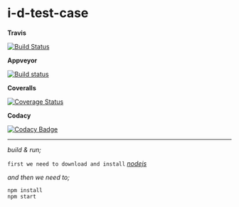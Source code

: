 # i-d-test-case

**Travis** 

[![Build Status](https://travis-ci.org/burakakkor/i-d-test-case.svg?branch=master)](https://travis-ci.org/burakakkor/i-d-test-case)

**Appveyor** 

[![Build status](https://ci.appveyor.com/api/projects/status/mofw6qce683fca5s/branch/master?svg=true)](https://ci.appveyor.com/project/burakakkor/i-d-test-case/branch/master)

**Coveralls**

[![Coverage Status](https://coveralls.io/repos/github/burakakkor/i-d-test-case/badge.svg?branch=master)](https://coveralls.io/github/burakakkor/i-d-test-case?branch=master)

**Codacy**

[![Codacy Badge](https://api.codacy.com/project/badge/Grade/703637863792490c84ed12c6836a11a2)](https://www.codacy.com/app/burakakkor/i-d-test-case?utm_source=github.com&utm_medium=referral&utm_content=burakakkor/i-d-test-case&utm_campaign=badger)

---

*build & run;*

`first we need to download and install` *[nodejs](https://nodejs.org/en/download/)*

*and then we need to;*

    npm install
    npm start
